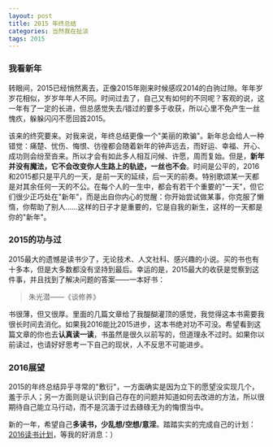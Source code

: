 ```yaml
---
layout: post
title: 2015 年终总结
categories: 当然我在扯淡
tags: 2015
---
```


### 我看新年

转眼间，2015已经悄然离去，正像2015年刚来时候感叹2014的白驹过隙。年年岁岁花相似，岁岁年年人不同。时间过去了，自己又有如何的不同呢？客观的说，这一年有了一定的长进，但总感觉失去/错过的要多于收获，所以心里不免产生一丝愧疚，躲躲闪闪不愿回首2015。

该来的终究要来。对我来说，年终总结更像一个"美丽的欺骗"。新年总会给人一种错觉：痛楚、忧伤、悔恨、彷徨都会随着新年的钟声远去，而好运、幸福、开心、成功则会纷至沓来。所以才会有如此多人相互问候、许愿，周而复始。但是，**新年并没有魔法，它不会改变你人生路上的轨迹，一丝也不会**。时间是公平的，2016和2015都只是平凡的一天，是前一天的延续，后一天的前奏。特别歌颂某一天都是对其余任何一天的不公。在每个人的一生中，都会有若干个重要的"一天"，但它们很少正巧处在"新年"，而是出自你内心的觉醒：你开始尝试做某事，你克服了懒惰，你帮助了别人……这样的日子才是重要的，它是自我的新生，这样的一天都是你的"新年"。

### 2015的功与过

2015最大的遗憾是读书少了，无论技术、人文社科、感兴趣的小说。买的书也有十多本，但是大多数都没有坚持到最后。幸运的是，2015最大的收获是觉察到这件事，并且找到了解决问题的答案——一本好书：

> 朱光潜——《谈修养》

书很薄，但又很厚。里面的几篇文章给了我醍醐灌顶的感觉，我觉得这本书需要我很长时间去消化。如果我2016能比2015进步，这本书绝对功不可没。希望看到这篇文章的你也去**认真读一读**，书虽然是很久以前写的，但道理永不过时。如果你以前读过，也请好好思考一下自己的现状，人不反思不可能进步。

### 2016展望

2015的年终总结异乎寻常的"敷衍"，一方面确实是因为立下的愿望没实现几个，羞于示人；另一方面则是认识到自己存在的问题并知道如何去改进的方法，所以很期待自己能立马行动，而不是沉湎于过去碌碌无为的悔恨当中。

新的一年，希望自己**多读书，少乱想/空想/意淫**。踏踏实实的完成自己的计划：[2016读书计划](../book-list)，等我的好消息：）